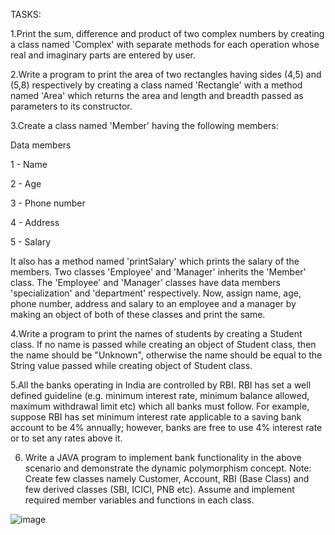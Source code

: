 TASKS:

1.Print the sum, difference and product of two complex numbers by creating a class named 'Complex' with separate methods for each operation whose 
real and imaginary parts are entered by user.

2.Write a program to print the area of two rectangles having sides (4,5) and (5,8) respectively by creating a class named 'Rectangle' with a 
method named 'Area' which returns the area and length and breadth passed as parameters to its constructor.


3.Create a class named 'Member' having the following members:

Data members

1 - Name

2 - Age

3 - Phone number

4 - Address

5 - Salary

It also has a method named 'printSalary' which prints the salary of the members.
Two classes 'Employee' and 'Manager' inherits the 'Member' class. The 'Employee' and 'Manager' classes have data members 'specialization' and 'department' respectively. Now, assign name, age, phone number, address and salary to an employee and a manager by making an object of both of these classes and print the same.


4.Write a program to print the names of students by creating a Student class. If no name is passed while creating an object of Student class, then the name should be "Unknown", otherwise the name should be equal to the String value passed while creating object of Student class.

5.All the banks operating in India are controlled by RBI. RBI has set a well defined guideline (e.g. minimum interest rate, minimum balance allowed, maximum withdrawal limit etc) which all banks must follow. For example, suppose RBI has set minimum interest rate applicable to a saving bank account to be 4% annually; however, banks are free to use 4% interest rate or to set any rates above it.

6. Write a JAVA program to implement bank functionality in the above scenario and demonstrate the dynamic polymorphism concept. Note: Create few classes namely Customer, Account, RBI (Base Class) and few derived classes (SBI, ICICI, PNB etc). Assume and implement required member variables and functions in each class.

![image](https://github.com/ragaPriya224/Dru23Batch2/assets/90038032/7ab9e756-57cc-4ac9-95a9-d994972eb3b1)



